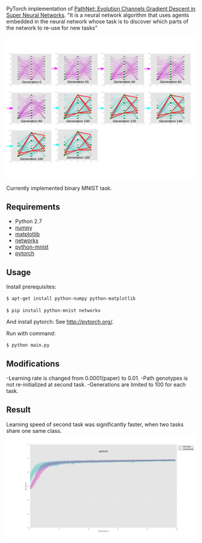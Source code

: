PyTorch implementation of [PathNet: Evolution Channels Gradient Descent in Super Neural Networks](https://arxiv.org/abs/1701.08734). 
"It is a neural network algorithm that uses agents embedded in the neural network whose task is to discover which parts of the network to re-use for new tasks"

![Alt text](./imgs/Network_transition.png?raw=true "Title")


Currently implemented binary MNIST task.

## Requirements

- Python 2.7
- [numpy](http://www.numpy.org/)
- [matplotlib](http://matplotlib.org/)
- [networkx](https://networkx.github.io/)
- [python-mnist](https://pypi.python.org/pypi/python-mnist/)
- [pytorch](http://pytorch.org/)

## Usage
Install prerequisites:

	$ apt-get install python-numpy python-matplotlib

	$ pip install python-mnist networkx

And install pytorch: See http://pytorch.org/.

Run with command:

    $ python main.py
    
## Modifications
-Learning rate is changed from 0.0001(paper) to 0.01.
-Path genotypes is not re-initialized at second task.
-Generations are limited to 100 for each task.


## Result
Learning speed of second task was significantly faster, when two tasks share one same class.
![Alt text](./imgs/result.png?raw=true "Title")
